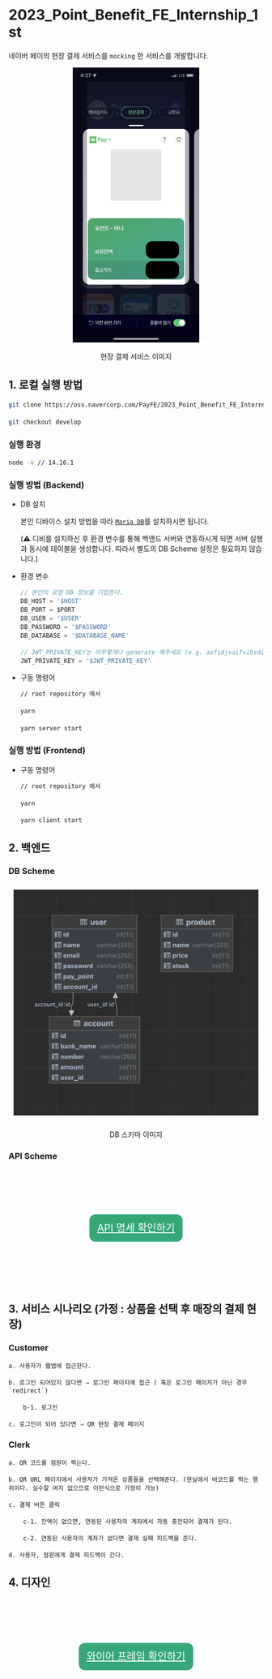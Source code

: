 # 2023_Point_Benefit_FE_Internship_1st

네이버 페이의 현장 결제 서비스를 `mocking` 한 서비스를 개발합니다.

<p align="center">
    <img src="assets/현장결제사진.jpeg" width="250px">
    <p align="center">현장 결제 서비스 이미지</p>
</p>

## 1. 로컬 실행 방법

```bash
git clone https://oss.navercorp.com/PayFE/2023_Point_Benefit_FE_Internship_1st.git

git checkout develop

```

### 실행 환경

```bash
node -v // 14.16.1
```

### 실행 방법 (Backend)

-   DB 설치

    본인 디바이스 설치 방법을 따라 [`Maria DB`](https://mariadb.org/download/?t=mariadb&p=mariadb&r=11.0.0)를 설치하시면 됩니다.

    (⚠️ 디비를 설치하신 후 환경 변수를 통해 백엔드 서버와 연동하시게 되면 서버 실행과 동시에 테이블을 생성합니다. 따라서 별도의 DB Scheme 설정은 필요하지 않습니다.)

-   환경 변수

    ```js
    // 본인의 로컬 DB 정보를 기입한다.
    DB_HOST = '$HOST'
    DB_PORT = $PORT
    DB_USER = '$USER'
    DB_PASSWORD = '$PASSWORD'
    DB_DATABASE = '$DATABASE_NAME'

    // JWT_PRIVATE_KEY는 아무렇게나 generate 해주세요 (e.g. asfidjsaifvihsdiav)
    JWT_PRIVATE_KEY = '$JWT_PRIVATE_KEY'
    ```

-   구동 명령어

    ```bash
    // root repository 에서

    yarn

    yarn server start
    ```

### 실행 방법 (Frontend)

-   구동 명령어

    ```bash
    // root repository 에서

    yarn

    yarn client start
    ```

## 2. 백엔드

### DB Scheme

<p align="center" style="padding:10px;">
    <img src="assets/DB_SCHEME.png" width="500px" />
    <p align="center">DB 스키마 이미지</p>
</p>

### API Scheme

<p align="center" style="padding:100px;">
<a style="width:200px; font-size:20px; background-color:#36A779; color:white; border-radius:12px; padding:15px; cursor:pointer;" href="https://oss.navercorp.com/PayFE/2023_Point_Benefit_FE_Internship_1st/docs/API_DOCS.md">API 명세 확인하기</a>

</p>

## 3. 서비스 시나리오 (가정 : 상품을 선택 후 매장의 결제 현장)

### Customer

    a. 사용자가 웹앱에 접근한다.

    b. 로그인 되어있지 않다면 ⇒ 로그인 페이지에 접근 ( 혹은 로그인 페이지가 아닌 경우 `redirect`)

        b-1. 로그인

    c. 로그인이 되어 있다면 ⇒ QR 현장 결제 페이지

### Clerk

    a. QR 코드를 점원이 찍는다.

    b. QR URL 페이지에서 사용자가 가져온 상품들을 선택해준다. (현실에서 바코드를 찍는 행위이다. 실수할 여지 없으므로 이런식으로 가정이 가능)

    c. 결제 버튼 클릭

        c-1. 잔액이 없으면, 연동된 사용자의 계좌에서 자동 충전되어 결제가 된다.

        c-2. 연동된 사용자의 계좌가 없다면 결제 실패 피드백을 준다.

    d. 사용자, 점원에게 결제 피드백이 간다.

## 4. 디자인

<p align="center" style="padding:100px;">
<a style="width:200px; font-size:20px; background-color:#36A779; color:white; border-radius:12px; padding:15px; cursor:pointer;" href="https://www.figma.com/file/Ugz9cPI4BV06I1bTQnVt9v/NFP?node-id=0%3A1&t=MckBLduyv7ixmEaP-0">와이어 프레임 확인하기</a>

</p>
